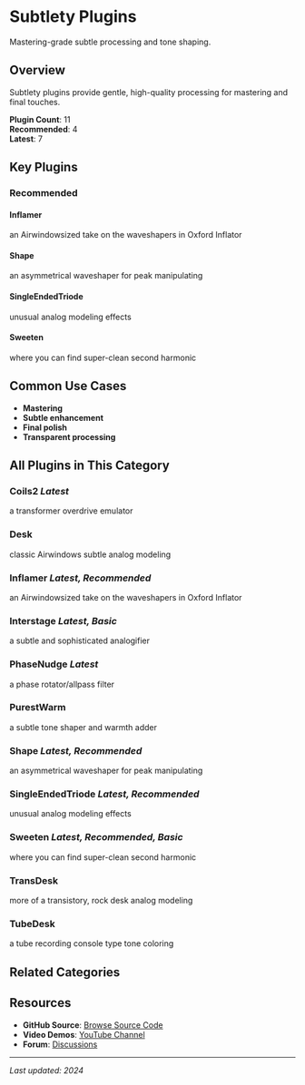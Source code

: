 # Subtlety Plugins

Mastering-grade subtle processing and tone shaping.

## Overview

Subtlety plugins provide gentle, high-quality processing for mastering and final touches.

**Plugin Count**: 11  
**Recommended**: 4  
**Latest**: 7

## Key Plugins

### Recommended

#### Inflamer
an Airwindowsized take on the waveshapers in Oxford Inflator

#### Shape
an asymmetrical waveshaper for peak manipulating

#### SingleEndedTriode
unusual analog modeling effects

#### Sweeten
where you can find super-clean second harmonic

## Common Use Cases

- **Mastering**
- **Subtle enhancement**
- **Final polish**
- **Transparent processing**


## All Plugins in This Category

### Coils2 *Latest*
a transformer overdrive emulator

### Desk
classic Airwindows subtle analog modeling

### Inflamer *Latest, Recommended*
an Airwindowsized take on the waveshapers in Oxford Inflator

### Interstage *Latest, Basic*
a subtle and sophisticated analogifier

### PhaseNudge *Latest*
a phase rotator/allpass filter

### PurestWarm
a subtle tone shaper and warmth adder

### Shape *Latest, Recommended*
an asymmetrical waveshaper for peak manipulating

### SingleEndedTriode *Latest, Recommended*
unusual analog modeling effects

### Sweeten *Latest, Recommended, Basic*
where you can find super-clean second harmonic

### TransDesk
more of a transistory, rock desk analog modeling

### TubeDesk
a tube recording console type tone coloring


## Related Categories


## Resources

- **GitHub Source**: [Browse Source Code](https://github.com/airwindows/airwindows/tree/master/plugins/LinuxVST/src/)
- **Video Demos**: [YouTube Channel](https://www.youtube.com/@airwindows)
- **Forum**: [Discussions](https://forum.airwindows.com)

---

*Last updated: 2024*
